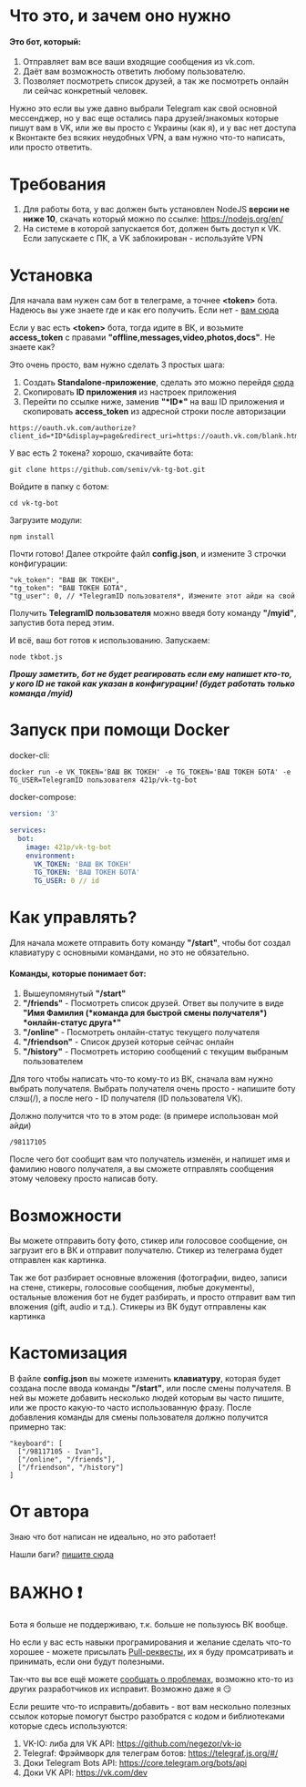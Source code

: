# Что это, и зачем оно нужно
#### Это бот, который:
1. Отправляет вам все ваши входящие сообщения из vk.com.
1. Даёт вам возможность ответить любому пользователю.
1. Позволяет посмотреть список друзей, а так же посмотреть онлайн ли сейчас конкретный человек.

Нужно это если вы уже давно выбрали Telegram как свой основной мессенджер, но у вас еще остались пара друзей/знакомых которые пишут вам в VK, или же вы просто с Украины (как я), и у вас нет доступа к Вконтакте без всяких неудобных VPN, а вам нужно что-то написать, или просто ответить.

# Требования
1. Для работы бота, у вас должен быть установлен NodeJS **версии не ниже 10**, скачать который можно по ссылке: https://nodejs.org/en/
2. На системе в которой запускается бот, должен быть доступ к VK.
Если запускаете с ПК, а VK заблокирован - используйте VPN

# Установка
Для начала вам нужен сам бот в телеграме, а точнее **\<token\>** бота. Надеюсь вы уже знаете где и как его получить. Если нет - [вам сюда](https://core.telegram.org/bots)

Если у вас есть **\<token\>** бота, тогда идите в ВК, и возьмите **access_token** с правами **"offline,messages,video,photos,docs"**. Не знаете как?

Это очень просто, вам нужно сделать 3 простых шага:
1. Создать **Standalone-приложение**, сделать это можно перейдя [сюда](https://vk.com/editapp?act=create)
1. Скопировать **ID приложения** из настроек приложения
1. Перейти по ссылке ниже, заменив **"\*ID\*"** на ваш ID приложения и скопировать **access_token** из адресной строки после авторизации
```
https://oauth.vk.com/authorize?client_id=*ID*&display=page&redirect_uri=https://oauth.vk.com/blank.html&response_type=token&v=5.65&scope=offline,messages,video,photos,docs
```

У вас есть 2 токена? хорошо, скачивайте бота:
```
git clone https://github.com/seniv/vk-tg-bot.git
```
Войдите в папку с ботом:
```
cd vk-tg-bot
```
Загрузите модули:
```
npm install
```
Почти готово!
Далее откройте файл **config.json**, и измените 3 строчки конфигурации:
```
"vk_token": "ВАШ ВК ТОКЕН",
"tg_token": "ВАШ ТОКЕН БОТА",
"tg_user": 0, // *TelegramID пользователя*, Измените этот айди на свой
```
Получить **TelegramID пользователя** можно введя боту команду **"/myid"**, запустив бота перед этим.

И всё, ваш бот готов к использованию. Запускаем:
```
node tkbot.js
```

***Прошу заметить, бот не будет реагировать если ему напишет кто-то, у кого ID не такой как указан в конфигурации! (будет работать только команда /myid)***

# Запуск при помощи Docker

docker-cli:

```
docker run -e VK_TOKEN='ВАШ ВК ТОКЕН' -e TG_TOKEN='ВАШ ТОКЕН БОТА' -e TG_USER=TelegramID пользователя 421p/vk-tg-bot
```

docker-compose:
```yml
version: '3'

services:
  bot:
    image: 421p/vk-tg-bot
    environment:
      VK_TOKEN: 'ВАШ ВК ТОКЕН'
      TG_TOKEN: 'ВАШ ТОКЕН БОТА'
      TG_USER: 0 // id
```

# Как управлять?
Для начала можете отправить боту команду **"/start"**, чтобы бот создал клавиатуру с основными командами, но это не обязательно.

#### Команды, которые понимает бот:
1. Вышеупомянутый **"/start"**
1. **"/friends"** - Посмотреть список друзей. Ответ вы получите в виде **"Имя Фамилия (\*команда для быстрой смены получателя\*) \*онлайн-статус друга\*"**
1. **"/online"** - Посмотреть онлайн-статус текущего получателя
1. **"/friendson"** - Список друзей которые сейчас онлайн
1. **"/history"** - Посмотреть историю сообщений с текущим выбраным пользователем

Для того чтобы написать что-то кому-то из ВК, сначала вам нужно выбрать получателя.
Выбрать получателя очень просто - напишите боту слэш(/), а после него - ID получателя (ID пользователя VK).

Должно получится что то в этом роде: (в примере использован мой айди)
```
/98117105
```
После чего бот сообщит вам что получатель изменён, и напишет имя и фамилию нового получателя, а вы сможете отправлять сообщения этому человеку просто написав боту.

# Возможности
Вы можете отправить боту фото, стикер или голосовое сообщение, он загрузит его в ВК и отправит получателю. Стикер из телеграма будет отправлен как картинка.

Так же бот разбирает основные вложения (фотографии, видео, записи на стене, стикеры, голосовые сообщения, любые документы), остальные вложения бот не будет разбирать, и просто отправит вам тип вложения (gift, audio и т.д.). Стикеры из ВК будут отправлены как картинка

# Кастомизация
В файле **config.json** вы можете изменить **клавиатуру**, которая будет создана после ввода команды **"/start"**, или после смены получателя.
В ней вы можете добавить несколько людей которым вы часто пишите, или же просто какую-то часто использованную фразу. После добавления команды для смены пользователя должно получится примерно так:
```
"keyboard": [
  ["/98117105 - Ivan"],
  ["/online", "/friends"],
  ["/friendson", "/history"]
]
```

# От автора
Знаю что бот написан не идеально, но это работает!

Нашли баги? [пишите сюда](https://github.com/seniv/vk-tg-bot/issues/new)

# ВАЖНО️ ❗️
Бота я больше не поддерживаю, т.к. больше не пользуюсь ВК вообще.

Но если у вас есть навыки програмирования и желание сделать что-то хорошее - можете присылать [Pull-реквесты](https://github.com/seniv/vk-tg-bot/pulls), их я буду промсатривать и принимать, если они будут полезными.

Так-что вы все ещё можете [сообщать о проблемах](https://github.com/seniv/vk-tg-bot/issues/new), возможно кто-то из других разработчиков их исправит. Возможно даже я 😏

Если решите что-то исправить/добавить - вот вам нескольно полезных ссылок которые помогут быстро разобратся с кодом и библиотеками которые сдесь используются:
1. VK-IO: либа для VK API: https://github.com/negezor/vk-io
2. Telegraf: Фрэймворк для телеграм ботов: https://telegraf.js.org/#/
3. Доки Telegram Bots API: https://core.telegram.org/bots/api
4. Доки VK API: https://vk.com/dev
